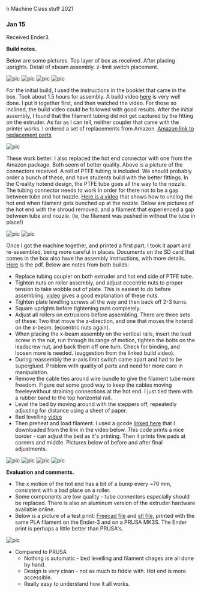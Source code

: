 h Machine Class stuff 2021

### Jan 15

Received Ender3.

**Build notes.**

Below are some pictures.  Top layer of box as received.  After placing uprights.  Detail of xbeam assembly.  z-limit switch placement.

![pic](./figs/box.jpg)
![pic](./figs/prights.jpg)
![pic](./figs/xbeam.jpg)
![pic](./figs/zlimit.jpg)


For the initial build, I used the instructions in the booklet that came in the box.  Took about 1.5 hours for assembly.  A build video [here](https://www.youtube.com/watch?v=me8Qrwh907Q&feature=emb_title) is very well done. I put it together first, and then watched the video. For those so  
 inclined, the build video could be followed with good results.  After the initial assembly, I found that the filament tubing did not get captured by the fitting on the extruder.  As far as I can tell, neither coupler that came with the printer works.  I ordered a set of replacements from Amazon.   [Amazon link to replacement parts](https://amzn.to/2JXDcvX)   

![pic](./figs/fittings.jpg)

These work better.  I also replaced the hot end connector with one from the Amazon package.  Both seem of better quality.
Above is a picture of the connectors received. A roll of PTFE tubing is included.  We should probably order a bunch of these, and have students build with the better fittings.  In the Creality hotend design, the PTFE tube goes all the way to the nozzle.  The tubing connector needs to work in order for there not to be a gap between tube and hot nozzle.   [Here is a video](https://www.youtube.com/watch?v=30qqKUwviww) that shows how to unclog the hot end when filament gets bunched up at the nozzle.  Below are pictures of the hot end with the shroud removed, and a filament that experienced a gap between tube and nozzle. (ie, the filament was pushed in without the tube in place!)

![pic](./figs/hotend.jpg)
![pic](./figs/hot-gap.jpg)

Once I got the machine together, and printed a first part, I took it apart and re-assembled, being more careful in places. Documents on the SD card that comes in the box also have the assembly instructions, with more details.  [Here](ender3_assy.pdf) is the pdf.
 Below are notes from both builds: 

  * Replace tubing coupler on both extruder and hot end side of PTFE tube.  
  * Tighten nuts on roller assembly, and adjust eccentric nuts to proper tension to take wobble out of plate.  This is easiest to do before assembling.   [video](https://www.youtube.com/watch?v=GsEdU8ZtI6U) gives a good explanation of these nuts.
  * Tighten plate levelling screws all the way and then back off 2-3 turns.
  * Square uprights before tightening nuts completely.
  * Adjust all rollers on extrusions before assembling.  There are three sets of these:  Two that move the z-direction, and one that moves the hotend on the x-beam.  (eccentric nuts again).
  * When placing the x-beam assembly on the vertical rails, insert the lead screw in the nut, run through its range of motion, tighten the bolts on the leadscrew nut, and back them off one turn.  Check for binding, and loosen more is needed. (suggestion from the linked build video).
  * During reassembly the x-axis limit switch came apart and had to be superglued.  Problem with quality of parts and need for more care in manipulation.
  * Remove the cable ties around wire bundle to give the filament tube more freedom.  Figure out some good way to keep the cables moving freeleywithout straining connections at the hot end.  I just tied them with a rubber band to the top horizontal rail.  
  * Level the bed by moving around with the steppers off, repeatedly adjusting for distance using a sheet of paper.  
  * Bed levelling [video](https://www.youtube.com/watch?v=5eqTmb01cBk) 
  * Then preheat and load filament.  I used a gcode [linked here](./CE3_FDG_Bed_Level_190x190.gcode) that I downloaded from the link in the video below.  This code prints a nice border - can adjust the bed as it's printing.  Then it prints five pads at corners and middle.  Pictures below of before and after final adjustments.

![pic](./figs/corner001.jpg)
![pic](./figs/upperleft.jpg)
![pic](./figs/corners_adj.jpg)
![pic](./figs/upperleft_adj.jpg)

**Evaluation and comments.**

* The x motion of the hot end has a bit of a bump every ~70 mm, consistent with a bad place on a roller.  
* Some components are low quality - tube connectors especially should be replaced.  There is also an aluminum version of the extruder hardware available online.
* Below is a picture of a test print: [Freecad file](./overhang_test.FCStd) and [stl file](./overhang.stl), printed with the same PLA filament on the Ender-3 and on a PRUSA MK3S. The Ender print is perhaps a little better than PRUSA's. 

![pic](./figs/comparison.jpg)

* Compared to PRUSA
	* Nothing is automatic - bed levelling and filament chages are all done by hand.
	* Design is very clean - not as much to fiddle with.  Hot end is more accessible.
	* Really easy to understand how it all works.  
